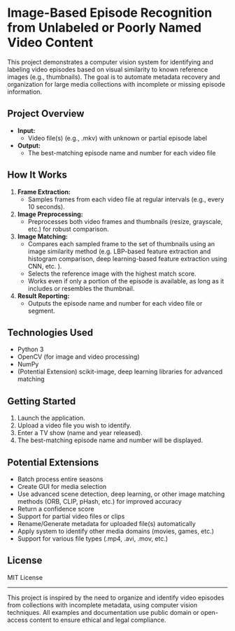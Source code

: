 # Image-Based Episode Recognition from Unlabeled or Poorly Named Video Content

This project demonstrates a computer vision system for identifying and labeling video episodes based on visual similarity to known reference images (e.g., thumbnails). The goal is to automate metadata recovery and organization for large media collections with incomplete or missing episode information.

## Project Overview
- **Input:**
  - Video file(s) (e.g., .mkv) with unknown or partial episode label
- **Output:**
  - The best-matching episode name and number for each video file

## How It Works
1. **Frame Extraction:**
   - Samples frames from each video file at regular intervals (e.g., every 10 seconds).
2. **Image Preprocessing:**
   - Preprocesses both video frames and thumbnails (resize, grayscale, etc.) for robust comparison.
3. **Image Matching:**
   - Compares each sampled frame to the set of thumbnails using an image similarity method (e.g. LBP-based feature extraction and histogram comparison, deep learning-based feature extraction using CNN, etc. ).
   - Selects the reference image with the highest match score.
   - Works even if only a portion of the episode is available, as long as it includes or resembles the thumbnail.
4. **Result Reporting:**
   - Outputs the episode name and number for each video file or segment.

## Technologies Used
- Python 3
- OpenCV (for image and video processing)
- NumPy
- (Potential Extension) scikit-image, deep learning libraries for advanced matching

## Getting Started
1. Launch the application.
2. Upload a video file you wish to identify.
3. Enter a TV show (name and year released).
4. The best-matching episode name and number will be displayed.


## Potential Extensions
- Batch process entire seasons
- Create GUI for media selection
- Use advanced scene detection, deep learning, or other image matching methods (ORB, CLIP, pHash, etc.) for improved accuracy
- Return a confidence score
- Support for partial video files or clips
- Rename/Generate metadata for uploaded file(s) automatically
- Apply system to identify other media domains (movies, games, etc.)
- Support for various file types (.mp4, .avi, .mov, etc.)

## License
MIT License

---

This project is inspired by the need to organize and identify video episodes from collections with incomplete metadata, using computer vision techniques. All examples and documentation use public domain or open-access content to ensure ethical and legal compliance.
